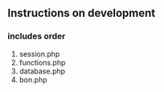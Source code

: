 ## Instructions on development

### includes order
1. session.php
2. functions.php
3. database.php
4. bon.php

